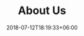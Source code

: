 ---
title: "About Us"
date: 2018-07-12T18:19:33+06:00
heading : "BEHAVIOURAL SCIENCE, Computational techniques, ACTIONABLE INSIGHTS"
description : "We are a multi-disciplinary research group that combines social-behavioural science with computational insight to identify actionable causes of behaviour."
expertise_title: "Areas of Expertise"
expertise_sectors: ["PSYCHOLOGICAL MEASUREMENT: self-report instruments, psychometrics, choice tasks, focus groups", "BEHAVRIOUAL EXPERIMENTATION: randomised tests, economic games, immersive experiences, quasi-experiments", "SOCIAL PSYCHOLOGY: attitudes, self and groups, preferences, behaviour change", "COMPUTATIONAL METHODS: graph and networks, tool development, text processing, predictive models, large language models"]
---
